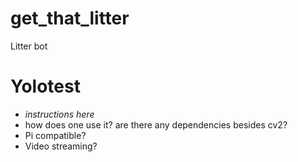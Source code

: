 # get_that_litter
Litter bot


# Yolotest
* _instructions here_
* how does one use it? are there any dependencies besides cv2?
* Pi compatible?
* Video streaming?
